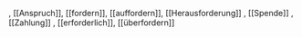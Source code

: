 , [[Anspruch]], [[fordern]], [[auffordern]], [[Herausforderung]]
, [[Spende]]
, [[Zahlung]]
, [[erforderlich]], [[überfordern]]